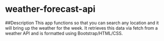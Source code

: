 # weather-forecast-api

##Description
This app functions so that you can search any location and it will bring up the weather for the week. It retrieves this data via fetch from a weather API and is formatted using Bootstrap/HTML/CSS.